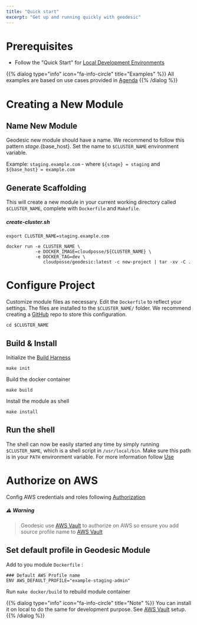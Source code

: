 ```yaml
---
title: "Quick start"
excerpt: "Get up and running quickly with geodesic"
---
```

# Prerequisites

* Follow the "Quick Start" for [Local Development Environments](doc:quickstart)

{{% dialog type="info" icon="fa-info-circle" title="Examples" %}}
All examples are based on use cases provided in [Agenda](doc:agenda)
{{% /dialog %}}

# Creating a New Module

## Name New Module

Geodesic new module should have a name. We recommend to follow this pattern ${stage}.${base_host}.
Set the name to `$CLUSTER_NAME` environment variable.

Example: `staging.example.com` - where `${stage} = staging` and `${base_host} = example.com`

## Generate Scaffolding

This will create a new module in your current working directory called `$CLUSTER_NAME`, complete with `Dockerfile` and `Makefile`.

##### create-cluster.sh
```shell
export CLUSTER_NAME=staging.example.com

docker run -e CLUSTER_NAME \
           -e DOCKER_IMAGE=cloudposse/${CLUSTER_NAME} \
           -e DOCKER_TAG=dev \
              cloudposse/geodesic:latest -c new-project | tar -xv -C .
```

# Configure Project

Customize module files as necessary. Edit the `Dockerfile` to reflect your settings. The files are installed to the `$CLUSTER_NAME/` folder. We recommend creating a [GitHub](doc:github) repo to store this configuration.

```
cd $CLUSTER_NAME
```

## Build & Install

Initialize the [Build Harness](doc:build-harness)

```
make init
```

Build the docker container

```
make build
```    

Install the module as shell

```
make install
```

## Run the shell

The shell can now be easily started any time by simply running `$CLUSTER_NAME`,  which is a shell script in `/usr/local/bin`. Make sure this path is in your `PATH` environment variable.
For more information follow [Use](doc:use)

# Authorize on AWS

Config AWS credentials and roles following [Authorization](doc:authorization)

##### :warning: Warning
> Geodesic use [AWS Vault](doc:aws-vault) to authorize on AWS so ensure you add source profile name to [AWS Vault](doc:aws-vault)

## Set default profile in Geodesic Module

Add to you module `Dockerfile` :

```docker
### Default AWS Profile name
ENV AWS_DEFAULT_PROFILE="example-staging-admin"
```

Run `make docker/build` to rebuild module container

{{% dialog type="info" icon="fa-info-circle" title="Note" %}}
You can install it on local to do the same for development purpose.
See [AWS Vault](doc:aws-vault) setup.
{{% /dialog %}}
